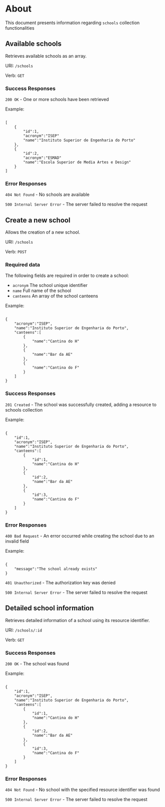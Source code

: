 # About

This document presents information regarding `schools` collection functionalities

## Available schools

Retrieves available schools as an array.

URI: `/schools`

Verb: `GET`

### Success Responses

`200 OK` - One or more schools have been retrieved

Example:

```

[
    {
        "id":1,
        "acronym":"ISEP"
        "name":"Instituto Superior de Engenharia do Porto"
    },
    {
        "id":2,
        "acronym":"ESMAD"
        "name":"Escola Superior de Media Artes e Design"
    }
]

```

### Error Responses

`404 Not Found` - No schools are available

`500 Internal Server Error` - The server failed to resolve the request


## Create a new school

Allows the creation of a new school.

URI: `/schools`

Verb: `POST`

### Required data

The following fields are required in order to create a school:

- `acronym` The school unique identifier
- `name` Full name of the school
- `canteens` An array of the school canteens

Example:

```

{
    "acronym":"ISEP",
    "name":"Instituto Superior de Engenharia do Porto",
    "canteens":[
        {
            "name":"Cantina do H"
        },
        {
            "name":"Bar da AE"
        },
        {
            "name":"Cantina do F"
        }
    ]
}

```

### Success Responses

`201 Created` - The school was successfully created, adding a resource to schools collection

Example:

```

{
    "id":1,
    "acronym":"ISEP",
    "name":"Instituto Superior de Engenharia do Porto",
    "canteens":[
        {
            "id":1,
            "name":"Cantina do H"
        },
        {
            "id":2,
            "name":"Bar da AE"
        },
        {
            "id":3,
            "name":"Cantina do F"
        }
    ]
}

```

### Error Responses

`400 Bad Request` - An error occurred while creating the school due to an invalid field

Example:

```

{
    "message":"The school already exists"
}

```

`401 Unauthorized` - The authorization key was denied

`500 Internal Server Error` - The server failed to resolve the request


## Detailed school information

Retrieves detailed information of a school using its resource identifier.

URI: `/schools/:id`

Verb: `GET`

### Success Responses

`200 OK` - The school was found

Example:

```

{
    "id":1,
    "acronym":"ISEP",
    "name":"Instituto Superior de Engenharia do Porto",
    "canteens":[
        {
            "id":1,
            "name":"Cantina do H"
        },
        {
            "id":2,
            "name":"Bar da AE"
        },
        {
            "id":3,
            "name":"Cantina do F"
        }
    ]
}

```

### Error Responses

`404 Not Found` - No school with the specified resource identifier was found

`500 Internal Server Error` - The server failed to resolve the request